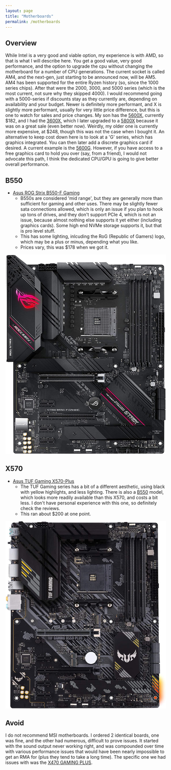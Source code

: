 ```yaml
---
layout: page
title: "Motherboards"
permalink: /motherboards
---
```


## Overview ##

While Intel is a very good and viable option, my experience is with AMD, so that
is what I will describe here.  You get a good value, very good performance, and
the option to upgrade the cpu without changing the motherboard for a number of
CPU generations.  The current socket is called AM4, and the next-gen, just
starting to be announced now, will be AM5.  AM4 has been
supported for the entire Ryzen history (so, since the 1000 series chips). After
that were the 2000, 3000, and 5000 series (which is the most current, not sure
why they skipped 4000). I would recommend going with a 5000-series if discounts
stay as they currently are, depending on availability and your
budget. Newer is definitely more performant, and X is slightly more performant,
usually for very little price difference, but this is one to watch for sales and
price changes.  My son has the [5600X](https://www.amazon.com/dp/B08166SLDF/),
currently $182, and I had the
[3600X](https://www.amazon.com/AMD-Ryzen-3600X-12-Thread-Processor/dp/B07SQBFN2D),
which I later upgraded to a [5800X](newegg.com/amd-ryzen-7-5800x/p/N82E16819113665)
because it was on a great sale (even better now).
Weirdly, my older one is currently more expensive, at $248, though this was not
the case when I bought it.  An alternative to keep cost down here is to look at
a 'G' series, which has graphics integrated.  You can then later add a discrete
graphics card if desired.  A current example is the
[5600G](https://www.amazon.com/AMD-Ryzen-5600G-12-Thread-Processor/dp/B092L9GF5N).
However, if you have access to a free graphics card to hold you over (say, from
a friend), I would not advocate this path, I think the dedicated CPU/GPU is
going to give better overall performance.

## B550 ##

* [Asus ROG Strix B550-F Gaming](https://smile.amazon.com/gp/product/B088W7RKVZ)
  - B550s are considered 'mid range', but they are generally more than
    sufficient for gaming and other uses.  There may be slightly fewer sata
    connections allowed, which is only an issue if you plan to hook up tons of
    drives, and they don't support PCIe 4, which is not an issue, because almost
    nothing else supports it yet either (including graphics cards). Some high
    end NVMe storage supports it, but that is pro level stuff.
  - This has some lighting, inlcuding the RoG (Republic of Gamers) logo, which
    may be a plus or minus, depending what you like.
  - Prices vary, this was $178 when we got it.

![rog_mb](/assets/images/b550_rog.jpg)

## X570 ##

* [Asus TUF Gaming X570-Plus](https://smile.amazon.com/gp/product/B07SXFK1TP)
  - The TUF Gaming series has a bit of a different aesthetic, using black with
    yellow highlights, and less lighting.  There is also a 
    [B550](https://smile.amazon.com/ASUS-TUF-B550-PLUS-Motherboard-Addressable/dp/B088W57M4J)
    model, which looks more readily available than this X570, and costs a bit
    less.  I don't have personal experience with this one, so definitely check
    the reviews.
  - This ran about $200 at one point.

![tuf_x570](/assets/images/x570_tuf_gaming.jpg)

## Avoid ##

I do not recommend MSI motherboards.  I ordered 2 identical boards, one was
fine, and the other had numerous, difficult to prove issues.  It started with
the sound output never working right, and was compounded over time with various
performance issues that would have been nearly impossible to get an RMA for
(plus they tend to take a long time). The specific one we had issues with was
the [X470 GAMING PLUS](https://www.amazon.com/gp/product/B07CF31C1Q).
